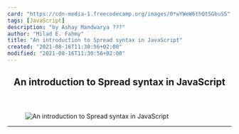 ```yaml
---
card: "https://cdn-media-1.freecodecamp.org/images/0*wYWeW6thQtSGbuS5"
tags: [JavaScript]
description: "by Ashay Mandwarya ?️??"
author: "Milad E. Fahmy"
title: "An introduction to Spread syntax in JavaScript"
created: "2021-08-16T11:30:56+02:00"
modified: "2021-08-16T11:30:56+02:00"
---
```

<div class="site-wrapper">
<main id="site-main" class="site-main outer">
<div class="inner">
<article class="post-full post tag-javascript tag-programming tag-technology tag-web-development tag-coding ">
<header class="post-full-header">
<h1 class="post-full-title">An introduction to Spread syntax in JavaScript</h1>
</header>
<figure class="post-full-image">
<picture>
<source media="(max-width: 700px)" sizes="1px" srcset="data:image/gif;base64,R0lGODlhAQABAIAAAAAAAP///yH5BAEAAAAALAAAAAABAAEAAAIBRAA7 1w">
<source media="(min-width: 701px)" sizes="(max-width: 800px) 400px,
(max-width: 1170px) 700px,
1400px" srcset="https://cdn-media-1.freecodecamp.org/images/0*wYWeW6thQtSGbuS5 300w,
https://cdn-media-1.freecodecamp.org/images/0*wYWeW6thQtSGbuS5 600w,
https://cdn-media-1.freecodecamp.org/images/0*wYWeW6thQtSGbuS5 1000w,
https://cdn-media-1.freecodecamp.org/images/0*wYWeW6thQtSGbuS5 2000w">
<img onerror="this.style.display='none'" src="https://cdn-media-1.freecodecamp.org/images/0*wYWeW6thQtSGbuS5" alt="An introduction to Spread syntax in JavaScript">
</picture>
</figure>
<section class="post-full-content">
<div class="post-content medium-migrated-article">
</div>
<hr>
</section>
</article>
</div>
</main>
</div>
<!-- Google Tag Manager (noscript) -->
<!-- End Google Tag Manager (noscript) -->
